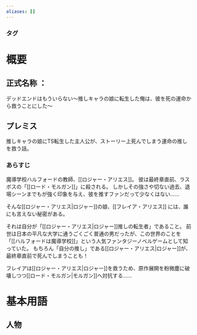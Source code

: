 ```yaml
---
aliases: []
---
```

### タグ
# 概要
## 正式名称 ：
デッドエンドはもういらない～推しキャラの娘に転生した俺は、彼を死の運命から救うことにした～
## プレミス
推しキャラの娘にTS転生した主人公が、ストーリー上死んでしまう運命の推しを救う話。
### あらすじ
魔導学校ハルフォードの教師、[[ロジャー・アリエス]]。
彼は最終章直前、ラスボスの「[[ロード・モルガン]]」に殺される。
しかしその強さや切ない過去、退場シーンまでもが強く印象を与え、彼を推すファンだって少なくはない……

そんな[[ロジャー・アリエス|ロジャー]]の娘、[[フレイア・アリエス]] には、誰にも言えない秘密がある。

それは自分が「[[ロジャー・アリエス|ロジャー]]推しの転生者」であること。
前世は日本の平凡な大学に通うごくごく普通の男だったが、この世界のことを「[[ハルフォードは魔導学校]]」という人気ファンタジーノベルゲームとして知っていた。
もちろん「自分の推し」である[[ロジャー・アリエス|ロジャー]]が、最終章直前で死んでしまうことも！

フレイアは[[ロジャー・アリエス|ロジャー]]を救うため、原作展開を粉微塵に破壊しつつ[[ロード・モルガン|モルガン]]へ対抗する……

# 基本用語
## 人物